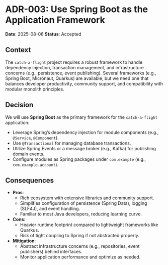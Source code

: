 # ADR-003: Use Spring Boot as the Application Framework

**Date**: 2025-08-06
**Status**: Accepted

## Context

The `catch-a-flight` project requires a robust framework to handle dependency injection, transaction management, and infrastructure concerns (e.g., persistence, event publishing). Several frameworks (e.g., Spring Boot, Micronaut, Quarkus) are available, but we need one that balances developer productivity, community support, and compatibility with modular monolith principles.

## Decision

We will use **Spring Boot** as the primary framework for the `catch-a-flight` application:

- Leverage Spring’s dependency injection for module components (e.g., `@Service`, `@Component`).
- Use `@Transactional` for managing database transactions.
- Utilize Spring Events or a message broker (e.g., Kafka) for publishing domain events.
- Configure modules as Spring packages under `com.example` (e.g., `com.example.account`).

## Consequences

- **Pros**:
    - Rich ecosystem with extensive libraries and community support.
    - Simplifies configuration of persistence (Spring Data), logging (SLF4J), and event handling.
    - Familiar to most Java developers, reducing learning curve.
- **Cons**:
    - Heavier runtime footprint compared to lightweight frameworks like Quarkus.
    - Risk of tight coupling to Spring if not abstracted properly.
- **Mitigation**:
    - Abstract infrastructure concerns (e.g., repositories, event publishers) behind interfaces.
    - Monitor application performance and optimize as needed.